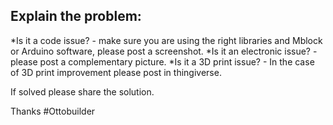 ## Explain the problem:

*Is it a code issue? - make sure you are using the right libraries and Mblock or Arduino software, please post a screenshot.
*Is it an electronic issue? - please post a complementary picture.
*Is it a 3D print issue? - In the case of 3D print improvement please post in thingiverse.

If solved please share the solution.

Thanks #Ottobuilder
  
